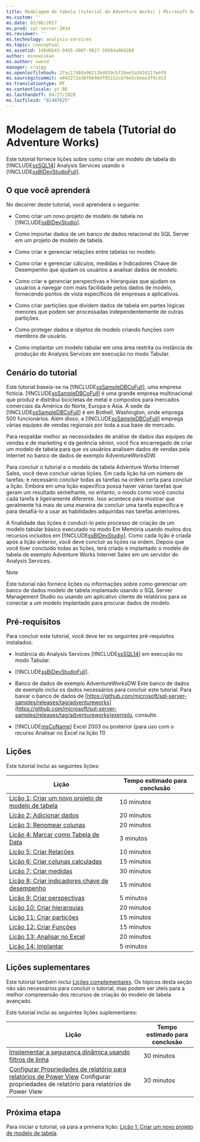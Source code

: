 ```yaml
---
title: Modelagem de tabela (tutorial do Adventure Works) | Microsoft Docs
ms.custom: ''
ms.date: 03/06/2017
ms.prod: sql-server-2014
ms.reviewer: ''
ms.technology: analysis-services
ms.topic: conceptual
ms.assetid: 140d0b43-9455-4907-9827-16564a904268
author: minewiskan
ms.author: owend
manager: craigg
ms.openlocfilehash: 27ac17469a96213bdd39cbf2bee5a343d117e6f0
ms.sourcegitcommit: e042272a38fb646df05152c676e5cbeae3f9cd13
ms.translationtype: MT
ms.contentlocale: pt-BR
ms.lasthandoff: 04/27/2020
ms.locfileid: "81487625"
---
```

# <a name="tabular-modeling-adventure-works-tutorial"></a>Modelagem de tabela (Tutorial do Adventure Works)
  Este tutorial fornece lições sobre como criar um modelo de tabela do [!INCLUDE[ssSQL14](../includes/sssql14-md.md)] Analysis Services usando o [!INCLUDE[ssBIDevStudioFull](../includes/ssbidevstudiofull-md.md)].  
  
## <a name="what-you-will-learn"></a>O que você aprenderá  
 No decorrer deste tutorial, você aprenderá o seguinte:  
  
-   Como criar um novo projeto de modelo de tabela no [!INCLUDE[ssBIDevStudio](../includes/ssbidevstudio-md.md)].  
  
-   Como importar dados de um banco de dados relacional do SQL Server em um projeto de modelo de tabela.  
  
-   Como criar e gerenciar relações entre tabelas no modelo.  
  
-   Como criar e gerenciar cálculos, medidas e Indicadores Chave de Desempenho que ajudam os usuários a analisar dados de modelo.  
  
-   Como criar e gerenciar perspectivas e hierarquias que ajudam os usuários a navegar com mais facilidade pelos dados de modelo, fornecendo pontos de vista específicos de empresas e aplicativos.  
  
-   Como criar partições que dividem dados de tabela em partes lógicas menores que podem ser processadas independentemente de outras partições.  
  
-   Como proteger dados e objetos de modelo criando funções com membros de usuário.  
  
-   Como implantar um modelo tabular em uma área restrita ou instância de produção do Analysis Services em execução no modo Tabular.  
  
## <a name="tutorial-scenario"></a>Cenário do tutorial  
 Este tutorial baseia-se na [!INCLUDE[ssSampleDBCoFull](../includes/sssampledbcofull-md.md)], uma empresa fictícia. [!INCLUDE[ssSampleDBCoFull](../includes/sssampledbcofull-md.md)] é uma grande empresa multinacional que produz e distribui bicicletas de metal e compostos para mercados comerciais da América do Norte, Europa e Ásia. A sede da [!INCLUDE[ssSampleDBCoFull](../includes/sssampledbcofull-md.md)] é em Bothell, Washington, onde emprega 500 funcionários. Além disso, a [!INCLUDE[ssSampleDBCoFull](../includes/sssampledbcofull-md.md)] emprega várias equipes de vendas regionais por toda a sua base de mercado.  
  
 Para respaldar melhor as necessidades de análise de dados das equipes de vendas e de marketing e da gerência sênior, você fica encarregado de criar um modelo de tabela para que os usuários analisem dados de vendas pela Internet no banco de dados de exemplo AdventureWorksDW.  
  
 Para concluir o tutorial e o modelo de tabela Adventure Works Internet Sales, você deve concluir várias lições. Em cada lição há um número de tarefas; é necessário concluir todas as tarefas na ordem certa para concluir a lição. Embora em uma lição específica possa haver várias tarefas que geram um resultado semelhante, no entanto, o modo como você conclui cada tarefa é ligeiramente diferente. Isso acontece para mostrar que geralmente há mais de uma maneira de concluir uma tarefa específica e para desafiá-lo a usar as habilidades adquiridas nas tarefas anteriores.  
  
 A finalidade das lições é conduzi-lo pelo processo de criação de um modelo tabular básico executado no modo Em Memória usando muitos dos recursos incluídos em [!INCLUDE[ssBIDevStudio](../includes/ssbidevstudio-md.md)]. Como cada lição é criada após a lição anterior, você deve concluir as lições na ordem. Depois que você tiver concluído todas as lições, terá criado e implantado o modelo de tabela de exemplo Adventure Works Internet Sales em um servidor do Analysis Services.  
  
> [!NOTE]  
>  Este tutorial não fornece lições ou informações sobre como gerenciar um banco de dados modelo de tabela implantado usando o SQL Server Management Studio ou usando um aplicativo cliente de relatórios para se conectar a um modelo implantado para procurar dados de modelo.  
  
## <a name="prerequisites"></a>Pré-requisitos  
 Para concluir este tutorial, você deve ter os seguintes pré-requisitos instalados:  
  
-   Instância do Analysis Services [!INCLUDE[ssSQL14](../includes/sssql14-md.md)] em execução no modo Tabular.  
  
-   [!INCLUDE[ssBIDevStudioFull](../includes/ssbidevstudiofull-md.md)].  
  
-   Banco de dados de exemplo AdventureWorksDW Este banco de dados de exemplo inclui os dados necessários para concluir este tutorial. Para baixar o banco de dados de [https://github.com/microsoft/sql-server-samples/releases/tag/adventureworks](https://github.com/microsoft/sql-server-samples/releases/tag/adventureworks)exemplo, consulte.  
  
-   [!INCLUDE[msCoName](../includes/msconame-md.md)] Excel 2003 ou posterior (para uso com o recurso Analisar no Excel na lição 11)  
  
## <a name="lessons"></a>Lições  
 Este tutorial inclui as seguintes lições:  
  
|Lição|Tempo estimado para conclusão|  
|------------|--------------------------------|  
|[Lição 1: Criar um novo projeto de modelo de tabela](lesson-1-create-a-new-tabular-model-project.md)|10 minutos|  
|[Lição 2: Adicionar dados](lesson-2-add-data.md)|20 minutos|  
|[Lição 3: Renomear colunas](rename-columns.md)|20 minutos|  
|[Lição 4: Marcar como Tabela de Data](lesson-3-mark-as-date-table.md)|3 minutos|  
|[Lição 5: Criar Relações](lesson-4-create-relationships.md)|10 minutos|  
|[Lição 6: Criar colunas calculadas](lesson-5-create-calculated-columns.md)|15 minutos|  
|[Lição 7: Criar medidas](lesson-6-create-measures.md)|30 minutos|  
|[Lição 8: Criar indicadores chave de desempenho](lesson-7-create-key-performance-indicators.md)|15 minutos|  
|[Lição 9: Criar perspectivas](lesson-8-create-perspectives.md)|5 minutos|  
|[Lição 10: Criar hierarquias](lesson-9-create-hierarchies.md)|20 minutos|  
|[Lição 11: Criar partições](lesson-10-create-partitions.md)|15 minutos|  
|[Lição 12: Criar Funções](lesson-11-create-roles.md)|15 minutos|  
|[Lição 13: Analisar no Excel](lesson-12-analyze-in-excel.md)|20 minutos|  
|[Lição 14: Implantar](lesson-13-deploy.md)|5 minutos|  
  
## <a name="supplemental-lessons"></a>Lições suplementares  
 Este tutorial também inclui [Lições complementares](../tutorials/supplemental-lessons.md). Os tópicos desta seção não são necessários para concluir o tutorial, mas podem ser úteis para a melhor compreensão dos recursos de criação do modelo de tabela avançado.  
  
 Este tutorial inclui as seguintes lições suplementares:  
  
|Lição|Tempo estimado para conclusão|  
|------------|--------------------------------|  
|[Implementar a segurança dinâmica usando filtros de linha](../tutorials/implement-dynamic-security-by-using-row-filters.md)|30 minutos|  
|[Configurar Propriedades de relatório para relatórios de Power View](supplemental-lesson-configure-reporting-properties-for-power-view-reports.md) Configurar propriedades de relatório para relatórios de Power View|30 minutos|  
  
## <a name="next-step"></a>Próxima etapa  
 Para iniciar o tutorial, vá para a primeira lição: [Lição 1: Criar um novo projeto de modelo de tabela](lesson-1-create-a-new-tabular-model-project.md).  
  
  
